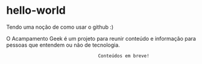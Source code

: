# hello-world
Tendo uma noção de como usar o github :)

O Acampamento Geek é um projeto para reunir conteúdo e informação para pessoas que entendem ou não de tecnologia.

                                      Conteúdos em breve!
